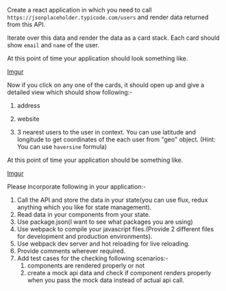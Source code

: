 Create a react application in which you need to call `https://jsonplaceholder.typicode.com/users` and render data returned from this API.

Iterate over this data and render the data as a card stack. Each card should show `email` and `name` of the user.

At this point of time your application should look something like.

[Imgur](http://i.imgur.com/zoQubOU.png)

Now if you click on any one of the cards, it should open up and give a detailed view which should show following:-


1. address

2. website

3. 3 nearest users to the user in context. You can use latitude and longitude to get coordinates of the each user from "geo" object. (Hint: You can use `haversine` formula)

At this point of time your application should be something like.

[Imgur](http://imgur.com/a/xhlb0)


Please incorporate following in your application:-

1. Call the API and store the data in your state(you can use flux, redux anything which you like for state management).
2. Read data in your components from your state.
3. Use package.json(I want to see what packages you are using)
4. Use webpack to compile your javascript files.(Provide 2 different files for development and production environments).
5. Use webpack dev server and hot reloading for live reloading.
6. Provide comments wherever required.
7. Add test cases for the checking following scenarios:-
    1. components are rendered properly or not
    2. create a mock api data and check if component renders properly when you pass the mock data instead of actual api call.
    


